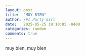 ```yaml
---
layout: post
title:  "MUY BIEN"
author: /#1 Party Girl
date:   2025-05-25 19:10:05 -0400
categories: random
comments: true
---
```


muy bien, muy bien

